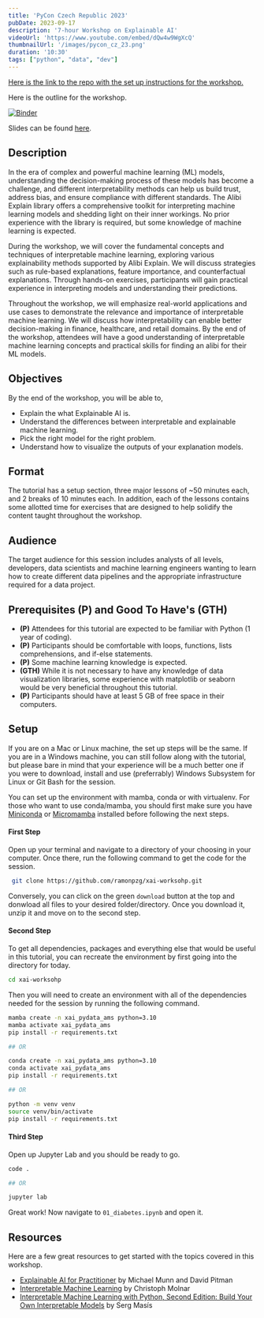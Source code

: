 ```yaml
---
title: 'PyCon Czech Republic 2023'
pubDate: 2023-09-17
description: '7-hour Workshop on Explainable AI'
videoUrl: 'https://www.youtube.com/embed/dQw4w9WgXcQ'
thumbnailUrl: '/images/pycon_cz_23.png'
duration: '10:30'
tags: ["python", "data", "dev"]
---
```


[Here is the link to the repo with the set up instructions for the workshop.](https://github.com/ramonpzg/xai-workshop)

Here is the outline for the workshop.

[![Binder](https://mybinder.org/badge_logo.svg)](https://mybinder.org/v2/gh/ramonpzg/xai-worksohp/HEAD)

Slides can be found [here](https://slides.com/ramongz/explainable-ai#/5).

## Description

In the era of complex and powerful machine learning (ML) models, understanding the 
decision-making process of these models has become a challenge, and different 
interpretability methods can help us build trust, address bias, and ensure compliance 
with different standards. The Alibi Explain library offers a comprehensive toolkit for 
interpreting machine learning models and shedding light on their inner workings. No prior 
experience with the library is required, but some knowledge of machine learning is expected.

During the workshop, we will cover the fundamental concepts and techniques of interpretable 
machine learning, exploring various explainability methods supported by Alibi Explain. We 
will discuss strategies such as rule-based explanations, feature importance, and counterfactual 
explanations. Through hands-on exercises, participants will gain practical experience in 
interpreting models and understanding their predictions.

Throughout the workshop, we will emphasize real-world applications and use cases to demonstrate 
the relevance and importance of interpretable machine learning. We will discuss how interpretability 
can enable better decision-making in finance, healthcare, and retail domains. By the end of the 
workshop, attendees will have a good understanding of interpretable machine learning concepts 
and practical skills for finding an alibi for their ML models.


## Objectives

By the end of the workshop, you will be able to,
- Explain the what Explainable AI is.
- Understand the differences between interpretable and explainable machine learning.
- Pick the right model for the right problem.
- Understand how to visualize the outputs of your explanation models.


## Format
The tutorial has a setup section, three major lessons of ~50 minutes each, and 2 breaks of 
10 minutes each. In addition, each of the lessons contains some allotted time for exercises 
that are designed to help solidify the content taught throughout the workshop.

## Audience
The target audience for this session includes analysts of all levels, developers, data 
scientists and machine learning engineers wanting to learn how to create different data 
pipelines and the appropriate infrastructure required for a data project.

## Prerequisites (P) and Good To Have's (GTH)

- **(P)** Attendees for this tutorial are expected to be familiar with Python (1 year of coding). 
- **(P)** Participants should be comfortable with loops, functions, lists comprehensions, and if-else statements.
- **(P)** Some machine learning knowledge is expected.
- **(GTH)** While it is not necessary to have any knowledge of data visualization libraries, some experience with matplotlib or seaborn would be very beneficial throughout this tutorial.
- **(P)** Participants should have at least 5 GB of free space in their computers.

## Setup

If you are on a Mac or Linux machine, the set up steps will be the same. If you are in a 
Windows machine, you can still follow along with the tutorial, but please bare in mind 
that your experience  will be a much better one if you were to download, install and use 
(preferrably) Windows Subsystem for Linux or Git Bash for the session.

You can set up the environment with mamba, conda or with virtualenv. For those who want to use 
conda/mamba, you should first make sure you have [Miniconda](https://docs.conda.io/en/latest/miniconda.html) 
or [Micromamba](https://github.com/conda-forge/miniforge#mambaforge) installed before 
following the next steps.

#### First Step

Open up your terminal and navigate to a directory of your choosing in your computer. Once there, 
run the following command to get the code for the session.

```sh
 git clone https://github.com/ramonpzg/xai-worksohp.git
```

Conversely, you can click on the green `download` button at the top and donwload all 
files to your desired folder/directory. Once you download it, unzip it and move on 
to the second step.

#### Second Step

To get all dependencies, packages and everything else that would be useful in this 
tutorial, you can recreate the environment by first going into the directory for today.

```sh
cd xai-worksohp
```

Then you will need to create an environment with all of the dependencies needed for the session by running the following command.

```sh
mamba create -n xai_pydata_ams python=3.10
mamba activate xai_pydata_ams
pip install -r requirements.txt

## OR

conda create -n xai_pydata_ams python=3.10
conda activate xai_pydata_ams
pip install -r requirements.txt

## OR

python -m venv venv
source venv/bin/activate
pip install -r requirements.txt
```

#### Third Step

Open up Jupyter Lab and you should be ready to go.

```sh
code .

## OR

jupyter lab
```

Great work! Now navigate to `01_diabetes.ipynb` and open it.


## Resources

Here are a few great resources to get started with the topics covered in this workshop.

- [Explainable AI for Practitioner](https://www.oreilly.com/library/view/explainable-ai-for/9781098119126/) 
by Michael Munn and David Pitman
- [Interpretable Machine Learning](https://christophm.github.io/interpretable-ml-book/) 
by Christoph Molnar
- [Interpretable Machine Learning with Python, Second Edition: Build Your Own Interpretable Models](https://www.packtpub.com/product/interpretable-machine-learning-with-python-second-edition/9781803235424) by Serg Masís